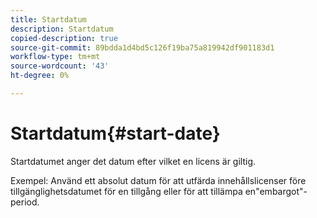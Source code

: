 ```yaml
---
title: Startdatum
description: Startdatum
copied-description: true
source-git-commit: 89bdda1d4bd5c126f19ba75a819942df901183d1
workflow-type: tm+mt
source-wordcount: '43'
ht-degree: 0%

---
```



# Startdatum{#start-date}

Startdatumet anger det datum efter vilket en licens är giltig.

Exempel: Använd ett absolut datum för att utfärda innehållslicenser före tillgänglighetsdatumet för en tillgång eller för att tillämpa en&quot;embargot&quot;-period.
